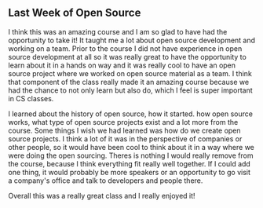 ## Last Week of Open Source


I think this was an amazing course and I am so glad to have had the opportunity to take it! It taught me a lot about open source 
development and working on a team. Prior to the course I did not have experience in open source development at all so it was really
great to have the opportunity to learn about it in a hands on way and it was really cool to have an open source project where
we worked on open source material as a team. I think that component of the class really made it an amazing course because we had 
the chance to not only learn but also do, which I feel is super important in CS classes. 

I learned about the history of open source, how it started. how open source works, what type of open source projects exist and a lot more from the course. Some
things I wish we had learned was how do we create open source projects. I think a lot of it was in the perspective of companies
or other people, so it would have been cool to think about it in a way where we were doing the open sourcing. Theres is nothing
I would really remove from the course, because I think everything fit really well together. If I could add one thing,
it would probably be more speakers or an opportunity to go visit a company's office and talk to developers and people there. 


Overall this was a really great class and I really enjoyed it!
